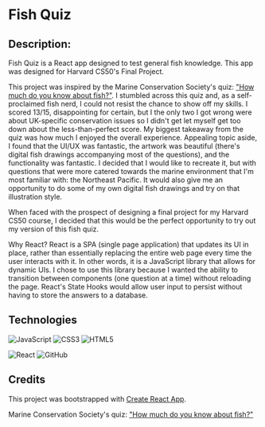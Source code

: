 # Fish Quiz

## Description:

Fish Quiz is a React app designed to test general fish knowledge. This app was designed for Harvard CS50's Final Project.

This project was inspired by the Marine Conservation Society's quiz: ["How much do you know about fish?"](https://8rjae5r2z61.typeform.com/to/wGIgZsJ2?typeform-source=www.linkedin.com). I stumbled across this quiz and, as a self-proclaimed fish nerd, I could not resist the chance to show off my skills. I scored 13/15, disappointing for certain, but I the only two I got wrong were about UK-specific conservation issues so I didn't get let myself get too down about the less-than-perfect score. My biggest takeaway from the quiz was how much I enjoyed the overall experience. Appealing topic aside, I found that the UI/UX was fantastic, the artwork was beautiful (there's digital fish drawings accompanying most of the questions), and the functionality was fantastic. I decided that I would like to recreate it, but with questions that were more catered towards the marine environment that I'm most familiar with: the Northeast Pacific. It would also give me an opportunity to do some of my own digital fish drawings and try on that illustration style. 

When faced with the prospect of designing a final project for my Harvard CS50 course, I decided that this would be the perfect opportunity to try out my version of this fish quiz.

Why React? React is a SPA (single page application) that updates its UI in place, rather than essentially replacing the entire web page every time the user interacts with it. In other words, it is a JavaScript library that allows for dynamic UIs. I chose to use this library because I wanted the ability to transition between components (one question at a time) without reloading the page. React's State Hooks would allow user input to persist without having to store the answers to a database.

## Technologies

![JavaScript](https://img.shields.io/badge/javascript-%23323330.svg?style=for-the-badge&logo=javascript&logoColor=%23F7DF1E)
![CSS3](https://img.shields.io/badge/css3-%231572B6.svg?style=for-the-badge&logo=css3&logoColor=white)
![HTML5](https://img.shields.io/badge/html5-%23E34F26.svg?style=for-the-badge&logo=html5&logoColor=white)

![React](https://img.shields.io/badge/react-%2320232a.svg?style=for-the-badge&logo=react&logoColor=%2361DAFB)
![GitHub](https://img.shields.io/badge/github-%23121011.svg?style=for-the-badge&logo=github&logoColor=white)

## Credits

This project was bootstrapped with [Create React App](https://github.com/facebook/create-react-app). 

Marine Conservation Society's quiz: ["How much do you know about fish?"](https://8rjae5r2z61.typeform.com/to/wGIgZsJ2?typeform-source=www.linkedin.com)
